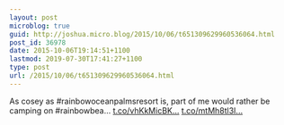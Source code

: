 ```yaml
---
layout: post
microblog: true
guid: http://joshua.micro.blog/2015/10/06/t651309629960536064.html
post_id: 36978
date: 2015-10-06T19:14:51+1100
lastmod: 2019-07-30T17:41:27+1100
type: post
url: /2015/10/06/t651309629960536064.html
---
```

As cosey as #rainbowoceanpalmsresort is, part of me would rather be camping on #rainbowbea… [t.co/vhKkMicBK...](http://t.co/vhKkMicBKF) [t.co/mtMh8tl3I...](http://t.co/mtMh8tl3Id)
